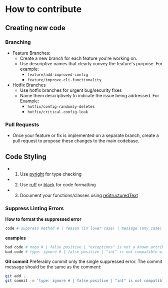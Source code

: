 # How to contribute

## Creating new code

### Branching
- Feature Branches:
    - Create a new branch for each feature you're working  on.
    - Use descriptive names that clearly convey the feature's purpose. For example:
        - `feature/add-improved-config`
        - `feature/improve-cli-functionality`
- Hotfix Branches
    - Use hotfix branches for urgent bug/security fixes
    - Name them descriptively to indicate the issue being addressed. For Example:
        - `hotfix/config-randomly-deletes`
        - `hotfix/critical-config-leak`

### Pull Requests
- Once your feature or fix is implemented on a separate branch, create a pull request to propose these changes to the main  codebase.

## Code Styling
- 1. Use [pyright](https://pypi.org/project/pyright/) for type checking
- 2. Use [ruff](https://github.com/astral-sh/ruff) or [black](https://github.com/psf/black) for code formatting
- 3. Document your functions/classes using [reStructuredText](https://www.sphinx-doc.org/en/master/usage/restructuredtext/basics.html)

### Suppress Linting Errors

**How to format the suppressed error**
```python
code # suppress method # | reason (in lower case) | message (any case) - from (in lower case)
```
**examples**
```python
bad code # noqa # | false positive | "exceptions" is not a known attribute of module "jsonschema" - python
bad code # type: ignore # | false positive | "int" is not compatible with "str" - pyright
```
**Git commit**
Preferably commit only the single suppressed error.
The commit message should be the same as the comment:
```bash
git add .
git commit -m 'type: ignore # | false positive | "int" is not compatible with "str" - pyright'
```
